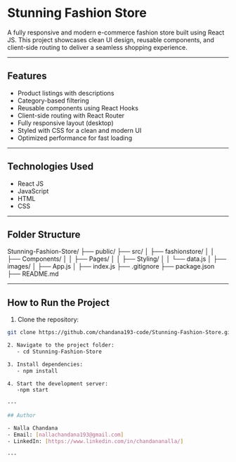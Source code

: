 # Stunning Fashion Store

A fully responsive and modern e-commerce fashion store built using React JS. This project showcases clean UI design, reusable components, and client-side routing to deliver a seamless shopping experience.

---

## Features

- Product listings with descriptions
- Category-based filtering
- Reusable components using React Hooks
- Client-side routing with React Router
- Fully responsive layout (desktop)
- Styled with CSS for a clean and modern UI
- Optimized performance for fast loading

---

## Technologies Used

- React JS
- JavaScript
- HTML
- CSS

---

## Folder Structure

Stunning-Fashion-Store/
├── public/
├── src/
│ ├── fashionstore/
│ │ ├── Components/
│ │ ├── Pages/
│ │ ├── Styling/
│ │ └── data.js
│ ├── images/
│ ├── App.js
│ ├── index.js
├── .gitignore
├── package.json
├── README.md

---

## How to Run the Project

1. Clone the repository:

```bash
git clone https://github.com/chandana193-code/Stunning-Fashion-Store.git

2. Navigate to the project folder:
   - cd Stunning-Fashion-Store

3. Install dependencies:
   - npm install

4. Start the development server:
   -npm start

---

## Author

- Nalla Chandana
- Email: [nallachandana193@gmail.com]
- LinkedIn: [https://www.linkedin.com/in/chandananalla/]

---

```
